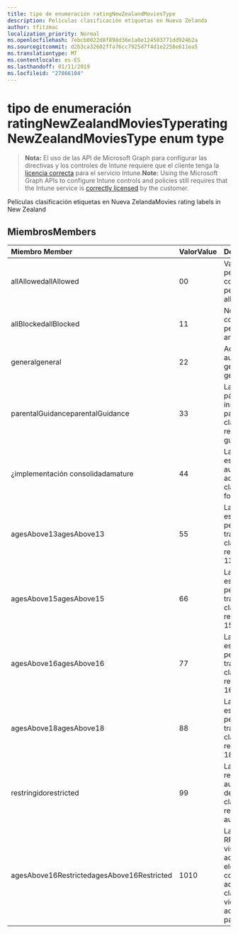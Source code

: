 ```yaml
---
title: tipo de enumeración ratingNewZealandMoviesType
description: Películas clasificación etiquetas en Nueva Zelanda
author: tfitzmac
localization_priority: Normal
ms.openlocfilehash: 7ebcb0022d8f898d36e1a0e124503771dd924b2a
ms.sourcegitcommit: d2b3ca32602ffa76cc7925d7f4d1e2258e611ea5
ms.translationtype: MT
ms.contentlocale: es-ES
ms.lasthandoff: 01/11/2019
ms.locfileid: "27866104"
---
```

# <a name="ratingnewzealandmoviestype-enum-type"></a><span data-ttu-id="6648e-103">tipo de enumeración ratingNewZealandMoviesType</span><span class="sxs-lookup"><span data-stu-id="6648e-103">ratingNewZealandMoviesType enum type</span></span>

> <span data-ttu-id="6648e-104">**Nota:** El uso de las API de Microsoft Graph para configurar las directivas y los controles de Intune requiere que el cliente tenga la [licencia correcta](https://go.microsoft.com/fwlink/?linkid=839381) para el servicio Intune.</span><span class="sxs-lookup"><span data-stu-id="6648e-104">**Note:** Using the Microsoft Graph APIs to configure Intune controls and policies still requires that the Intune service is [correctly licensed](https://go.microsoft.com/fwlink/?linkid=839381) by the customer.</span></span>

<span data-ttu-id="6648e-105">Películas clasificación etiquetas en Nueva Zelanda</span><span class="sxs-lookup"><span data-stu-id="6648e-105">Movies rating labels in New Zealand</span></span>
## <a name="members"></a><span data-ttu-id="6648e-106">Miembros</span><span class="sxs-lookup"><span data-stu-id="6648e-106">Members</span></span>
|<span data-ttu-id="6648e-107">Miembro	</span><span class="sxs-lookup"><span data-stu-id="6648e-107">Member</span></span>|<span data-ttu-id="6648e-108">Valor</span><span class="sxs-lookup"><span data-stu-id="6648e-108">Value</span></span>|<span data-ttu-id="6648e-109">Description</span><span class="sxs-lookup"><span data-stu-id="6648e-109">Description</span></span>|
|:---|:---|:---|
|<span data-ttu-id="6648e-110">allAllowed</span><span class="sxs-lookup"><span data-stu-id="6648e-110">allAllowed</span></span>|<span data-ttu-id="6648e-111">0</span><span class="sxs-lookup"><span data-stu-id="6648e-111">0</span></span>|<span data-ttu-id="6648e-112">Valor predeterminado, permitir que el contenido de todas las películas</span><span class="sxs-lookup"><span data-stu-id="6648e-112">Default value, allow all movies content</span></span>|
|<span data-ttu-id="6648e-113">allBlocked</span><span class="sxs-lookup"><span data-stu-id="6648e-113">allBlocked</span></span>|<span data-ttu-id="6648e-114">1</span><span class="sxs-lookup"><span data-stu-id="6648e-114">1</span></span>|<span data-ttu-id="6648e-115">No permitir cualquier contenido de películas</span><span class="sxs-lookup"><span data-stu-id="6648e-115">Do not allow any movies content</span></span>|
|<span data-ttu-id="6648e-116">general</span><span class="sxs-lookup"><span data-stu-id="6648e-116">general</span></span>|<span data-ttu-id="6648e-117">2</span><span class="sxs-lookup"><span data-stu-id="6648e-117">2</span></span>|<span data-ttu-id="6648e-118">Adecuada para una audiencia general</span><span class="sxs-lookup"><span data-stu-id="6648e-118">Suitable for general audience</span></span>|
|<span data-ttu-id="6648e-119">parentalGuidance</span><span class="sxs-lookup"><span data-stu-id="6648e-119">parentalGuidance</span></span>|<span data-ttu-id="6648e-120">3</span><span class="sxs-lookup"><span data-stu-id="6648e-120">3</span></span>|<span data-ttu-id="6648e-121">La clasificación de páginas recomienda instrucciones padres</span><span class="sxs-lookup"><span data-stu-id="6648e-121">The PG classification recommends parental guidance</span></span>|
|<span data-ttu-id="6648e-122">¿implementación consolidada</span><span class="sxs-lookup"><span data-stu-id="6648e-122">mature</span></span>|<span data-ttu-id="6648e-123">4</span><span class="sxs-lookup"><span data-stu-id="6648e-123">4</span></span>|<span data-ttu-id="6648e-124">La clasificación de M es adecuada para una audiencia para adultos</span><span class="sxs-lookup"><span data-stu-id="6648e-124">The M classification is suitable for mature audience</span></span>|
|<span data-ttu-id="6648e-125">agesAbove13</span><span class="sxs-lookup"><span data-stu-id="6648e-125">agesAbove13</span></span>|<span data-ttu-id="6648e-126">5</span><span class="sxs-lookup"><span data-stu-id="6648e-126">5</span></span>|<span data-ttu-id="6648e-127">La clasificación de R13 está restringida a las personas 13 años y a través de</span><span class="sxs-lookup"><span data-stu-id="6648e-127">The R13 classification is restricted to persons 13 years and over</span></span>|
|<span data-ttu-id="6648e-128">agesAbove15</span><span class="sxs-lookup"><span data-stu-id="6648e-128">agesAbove15</span></span>|<span data-ttu-id="6648e-129">6</span><span class="sxs-lookup"><span data-stu-id="6648e-129">6</span></span>|<span data-ttu-id="6648e-130">La clasificación de R15 está restringida a las personas 15 años y a través de</span><span class="sxs-lookup"><span data-stu-id="6648e-130">The R15 classification is restricted to persons 15 years and over</span></span>|
|<span data-ttu-id="6648e-131">agesAbove16</span><span class="sxs-lookup"><span data-stu-id="6648e-131">agesAbove16</span></span>|<span data-ttu-id="6648e-132">7</span><span class="sxs-lookup"><span data-stu-id="6648e-132">7</span></span>|<span data-ttu-id="6648e-133">La clasificación de R16 está restringida a las personas 16 años y a través de</span><span class="sxs-lookup"><span data-stu-id="6648e-133">The R16 classification is restricted to persons 16 years and over</span></span>|
|<span data-ttu-id="6648e-134">agesAbove18</span><span class="sxs-lookup"><span data-stu-id="6648e-134">agesAbove18</span></span>|<span data-ttu-id="6648e-135">8</span><span class="sxs-lookup"><span data-stu-id="6648e-135">8</span></span>|<span data-ttu-id="6648e-136">La clasificación de R18 está restringida a las personas 18 años y a través de</span><span class="sxs-lookup"><span data-stu-id="6648e-136">The R18 classification is restricted to persons 18 years and over</span></span>|
|<span data-ttu-id="6648e-137">restringido</span><span class="sxs-lookup"><span data-stu-id="6648e-137">restricted</span></span>|<span data-ttu-id="6648e-138">9</span><span class="sxs-lookup"><span data-stu-id="6648e-138">9</span></span>|<span data-ttu-id="6648e-139">La clasificación R está restringida a una audiencia determinada</span><span class="sxs-lookup"><span data-stu-id="6648e-139">The R classification is restricted to a certain audience</span></span>|
|<span data-ttu-id="6648e-140">agesAbove16Restricted</span><span class="sxs-lookup"><span data-stu-id="6648e-140">agesAbove16Restricted</span></span>|<span data-ttu-id="6648e-141">10</span><span class="sxs-lookup"><span data-stu-id="6648e-141">10</span></span>|<span data-ttu-id="6648e-142">La clasificación de RP16 requiere los visores de 16 acompañada de un elemento primario o un contenido para adultos</span><span class="sxs-lookup"><span data-stu-id="6648e-142">The RP16 classification requires viewers under 16 accompanied by a parent or an adult</span></span>|



